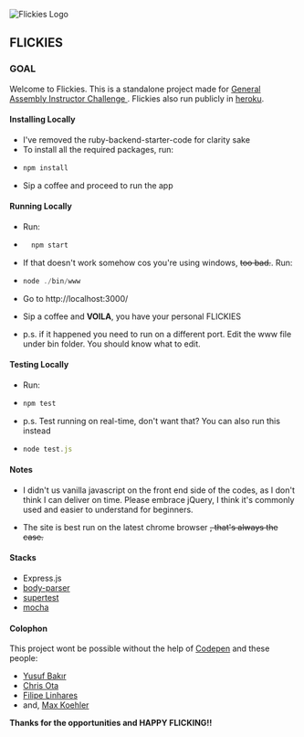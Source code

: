 ![Flickies Logo](https://dl.dropboxusercontent.com/u/131021/flickies/favicon.png)

## FLICKIES

### GOAL

Welcome to Flickies. This is a standalone project made for [General Assembly Instructor Challenge ](https://github.com/rachlim/wdi-instructor-challenge).
Flickies also run publicly in [heroku](https://powerful-ocean-29922.herokuapp.com/).

#### Installing Locally

- I've removed the ruby-backend-starter-code for clarity sake
- To install all the required packages, run:
- ```javascript
  npm install
  ```
- Sip a coffee and proceed to run the app

#### Running Locally

- Run:

- ```javascript
    npm start
  ```

- If that doesn't work somehow cos you're using windows, ~~too bad.~~. Run:

- ```javascript
  node ./bin/www
  ```

- Go to http://localhost:3000/

- Sip a coffee and **VOILA**, you have your personal FLICKIES

- p.s. if it happened you need to run on a different port. Edit the www file under bin folder. You should know what to edit.
  
#### Testing Locally

- Run:

- ```javascript
  npm test
  ```

- p.s. Test running on real-time, don't want that? You can also run this instead

- ```javascript
  node test.js
  ```

#### Notes

- I didn't us vanilla javascript on the front end side of the codes, as I don't think I can deliver on time. Please embrace jQuery, I think it's commonly used and easier to understand for beginners.

- The site is best run on the latest chrome browser ~~, that's always the case.~~

#### Stacks

- Express.js
- [body-parser](https://github.com/expressjs/body-parser) 
- [supertest](https://www.npmjs.com/package/supertest)
- [mocha](https://www.npmjs.com/package/mocha)

#### Colophon

This project wont be possible without the help of [Codepen](http://codepen.io/) and these people:
- [Yusuf Bakır](http://codepen.io/yusufbkr/pen/RPBQqg)
- [Chris Ota](http://codepen.io/chrisota/pen/RrYKMK)
- [Filipe Linhares](http://codepen.io/filipelinhares/pen/tcwiL)
- and, [Max Koehler](http://codepen.io/awesomephant/pen/zacsg)

**Thanks for the opportunities and HAPPY FLICKING!!**
